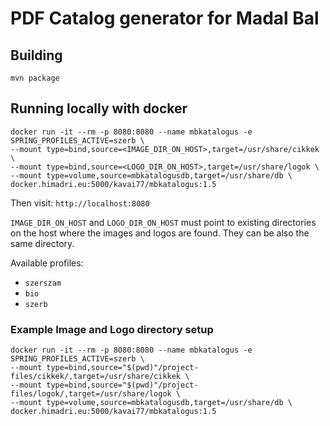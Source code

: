 # PDF Catalog generator for Madal Bal

## Building
`mvn package`

## Running locally with docker
```
docker run -it --rm -p 8080:8080 --name mbkatalogus -e SPRING_PROFILES_ACTIVE=szerb \
--mount type=bind,source=<IMAGE_DIR_ON_HOST>,target=/usr/share/cikkek \
--mount type=bind,source=<LOGO_DIR_ON_HOST>,target=/usr/share/logok \
--mount type=volume,source=mbkatalogusdb,target=/usr/share/db \
docker.himadri.eu:5000/kavai77/mbkatalogus:1.5
```
Then visit: `http://localhost:8080`

`IMAGE_DIR_ON_HOST` and `LOGO_DIR_ON_HOST` must point to existing directories on the host where the images and logos are found.
They can be also the same directory.

Available profiles:
* `szerszam`
* `bio`
* `szerb`

### Example Image and Logo directory setup
```
docker run -it --rm -p 8080:8080 --name mbkatalogus -e SPRING_PROFILES_ACTIVE=szerb \
--mount type=bind,source="$(pwd)"/project-files/cikkek/,target=/usr/share/cikkek \
--mount type=bind,source="$(pwd)"/project-files/logok/,target=/usr/share/logok \
--mount type=volume,source=mbkatalogusdb,target=/usr/share/db \
docker.himadri.eu:5000/kavai77/mbkatalogus:1.5
```